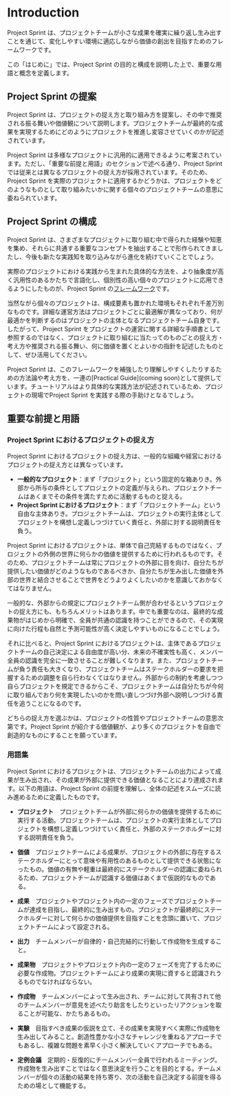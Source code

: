 # Introduction

Project Sprint は、プロジェクトチームが小さな成果を確実に繰り返し生み出すことを通じて、変化しやすい環境に適応しながら価値の創出を目指すためのフレームワークです。

この「はじめに」では、Project Sprint の目的と構成を説明した上で、重要な用語と概念を定義します。

## Project Sprint の提案

Project Sprint は、プロジェクトの捉え方と取り組み方を提案し、その中で推奨される振る舞いや価値観について説明します。プロジェクトチームが最終的な成果を実現するためにどのようにプロジェクトを推進し変容させていくのかが記述されています。

Project Sprint は多様なプロジェクトに汎用的に適用できるように考案されています。ただし、「重要な前提と用語」のセクションで述べる通り、Project Sprint では従来とは異なるプロジェクトの捉え方が採用されています。そのため、Project Sprint を実際のプロジェクトに適用するかどうかは、プロジェクトをどのようなものとして取り組みたいかに関する個々のプロジェクトチームの意思に委ねられています。

## Project Sprint の構成

Project Sprint は、さまざまなプロジェクトに取り組む中で得られた経験や知恵を集め、それらに共通する重要なコンセプトを抽出することで形作られてきましたし、今後も新たな実践知を取り込みながら進化を続けていくことでしょう。

実際のプロジェクトにおける実践から生まれた具体的な方法を、より抽象度が高く汎用性のあるかたちで言語化し、個別性の高い個々のプロジェクトに応用できるようにしたものが、Project Sprint の[フレームワーク](framework.md)です。

当然ながら個々のプロジェクトは、構成要素も置かれた環境もそれぞれ千差万別なものです。詳細な運営方法はプロジェクトごとに最適解が異なっており、何が最適かを判断するのはプロジェクトの主体となるプロジェクトチーム自身です。したがって、Project Sprint をプロジェクトの運営に関する詳細な手順書として参照するのではなく、プロジェクトに取り組むに当たってのものごとの捉え方・考え方や推奨される振る舞い、何に価値を置くとよいかの指針を記述したものとして、ぜひ活用してください。

Project Sprint は、このフレームワークを補強したり理解しやすくしたりするための方法論や考え方を、一連の[Practical Guide](coming soon)として提供しています。チュートリアルはより具体的な実践方法が記述されているため、プロジェクトの現場でProject Sprint を実践する際の手助けとなるでしょう。

## 重要な前提と用語

### Project Sprint におけるプロジェクトの捉え方

Project Sprint におけるプロジェクトの捉え方は、一般的な組織や経営におけるプロジェクトの捉え方とは異なっています。

- **一般的なプロジェクト**：まず「プロジェクト」という固定的な箱ありき。外部から所与の条件としてプロジェクトの定義が与えられ、プロジェクトチームはあくまでその条件を満たすために活動するものと捉える。
- **Project Sprint におけるプロジェクト**：まず「プロジェクトチーム」という自由な主体ありき。プロジェクトチームは、プロジェクトの実行主体としてプロジェクトを構想し定義しつづけていく責任と、外部に対する説明責任を負う。

Project Sprint におけるプロジェクトは、単体で自己完結するものではなく、プロジェクトの外側の世界に何らかの価値を提供するために行われるものです。そのため、プロジェクトチームは常にプロジェクトの外部に目を向け、自分たちが提供したい価値がどのようなものであるべきか、自分たちが生み出した価値を外部の世界と結合させることで世界をどうよりよくしたいのかを意識しておかなくてはなりません。

一般的な、外部からの規定にプロジェクトチーム側が合わせるというプロジェクトの捉え方にも、もちろんメリットはあります。中でも重要なのは、最終的な成果物がはじめから明確で、全員が共通の認識を持つことができるので、その実現に向けた行程も自然と予測可能性が高く決定しやすいものになることでしょう。

それに比べると、Project Sprint におけるプロジェクトは、主体であるプロジェクトチームの自己決定による自由度が高い分、未来の不確実性も高く、メンバー全員の認識を完全に一致させることが難しくなります。また、プロジェクトチームが負う責任も大きくなり、プロジェクトチームはステークホルダーの要求を把握するための調整を自ら行わなくてはなりません。外部からの制約を考慮しつつ自らプロジェクトを規定できるからこそ、プロジェクトチームは自分たちが今何に取り組んでおり何を実現したいのかを問い直しつづけ外部へ説明しつづける責任を追うことになるのです。

どちらの捉え方を選ぶかは、プロジェクトの性質やプロジェクトチームの意思次第です。Project Sprint が紹介する価値観が、より多くのプロジェクトを自由で創造的なものにすることを願っています。

### 用語集

Project Sprint におけるプロジェクトは、プロジェクトチームの出力によって成果が生み出され、その成果が外部に提供できる価値となることにより達成されます。以下の用語は、Project Sprint の前提を理解し、全体の記述をスムーズに読み進めるために定義したものです。

- **プロジェクト**　プロジェクトチームが外部に何らかの価値を提供するために実行する活動。プロジェクトチームは、プロジェクトの実行主体としてプロジェクトを構想し定義しつづけていく責任と、外部のステークホルダーに対する説明責任を負う。

- **価値**　プロジェクトチームによる成果が、プロジェクトの外部に存在するステークホルダーにとって意味や有用性のあるものとして提供できる状態になったもの。価値の有無や軽重は最終的にステークホルダーの認識に委ねられるため、プロジェクトチームが認識する価値はあくまで仮説的なものである。

- **成果**　プロジェクトやプロジェクト内の一定のフェーズでプロジェクトチームが達成を目指し、最終的に生み出すもの。プロジェクトが最終的にステークホルダーに対して何らかの価値提供を目指すことを念頭に置いて、プロジェクトチームによって設定される。

- **出力**　チームメンバーが自律的・自己完結的に行動して作成物を生成すること。

- **成果物**　プロジェクトやプロジェクト内の一定のフェーズを完了するために必要な作成物。プロジェクトチームにより成果の実現に資すると認識されうるものでなければならない。

- **作成物**　チームメンバーによって生み出され、チームに対して共有されて他のチームメンバーが意見を述べたり助言をしたりといったリアクションを取ることが可能な、かたちあるもの。

- **実験**　目指すべき成果の仮説を立て、その成果を実現すべく実際に作成物を生み出してみること。創造性豊かな小さなチャレンジを重ねるアプローチでもあるし、複雑な問題を素早く小さく解決していくアプローチでもある。

- **定例会議**　定期的・反復的にチームメンバー全員で行われるミーティング。作成物を生み出すことではなく意思決定を行うことを目的とする。チームメンバーが個々の活動の結果を持ち寄り、次の活動を自己決定する前提を得るための場として機能する。
